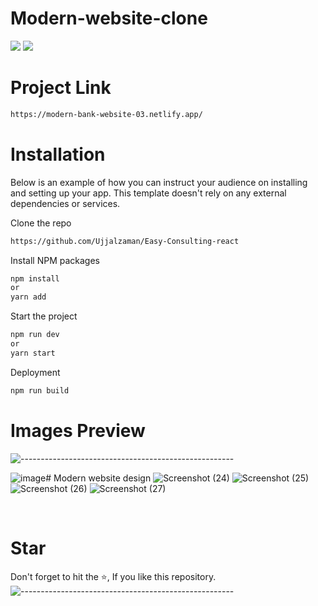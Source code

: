 # Modern-website-clone

![](https://img.shields.io/badge/React-17.0.1-87CEEB?style=flat-circle&logo=react&logoColor=309698)
![](https://img.shields.io/npm/v/npm.svg?logo=npm)

# Project Link
```bash
https://modern-bank-website-03.netlify.app/
```

# Installation 
Below is an example of how you can instruct your audience on installing and setting up your app. This template doesn't rely on any external dependencies or services.

 Clone the repo
   ``` bash
  https://github.com/Ujjalzaman/Easy-Consulting-react
  ```
Install NPM packages
  ``` bash
  npm install
  or
  yarn add
  ```

Start the project
  ``` bash
  npm run dev
  or
  yarn start
  ```
Deployment
```bash
npm run build
```


# Images Preview
![-----------------------------------------------------](https://raw.githubusercontent.com/andreasbm/readme/master/assets/lines/grass.png)

![image](https://github.com/user-attachments/assets/a3e93fbf-8863-4776-80a8-dd5383f33c29)# Modern website design
![Screenshot (24)](https://github.com/user-attachments/assets/a2c21de7-9748-49b5-b0cd-8eb756459fc1)
![Screenshot (25)](https://github.com/user-attachments/assets/b1edc12d-7af9-483d-bf08-65107cda0273)
![Screenshot (26)](https://github.com/user-attachments/assets/22f61d5d-019b-40c2-8c90-5276901f96d6)
![Screenshot (27)](https://github.com/user-attachments/assets/a8a60782-6ec5-4736-acf0-73239bd672ce)

<br>

# Star
Don't forget to hit the ⭐, If you like this repository.
![-----------------------------------------------------](https://raw.githubusercontent.com/andreasbm/readme/master/assets/lines/grass.png)


